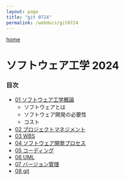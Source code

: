 ```yaml
---
layout: page
title: "git 0724"
permalink: /webdocs/git0724
---
```


[home](./)

# ソフトウェア工学 2024

### 目次

* [01 ソフトウェア工学概論](/webdocs/git0724/01)
  * ソフトウェアとは
  * ソフトウェア開発の必要性
  * コスト
* [02 プロジェクトマネジメント](/webdocs/git0724/02)
* [03 WBS](/webdocs/git0724/03)
* [04 ソフトウェア開発プロセス](/webdocs/git0724/04)
* [05 コーディング](/webdocs/git0724/05)
* [06 UML](/webdocs/git0724/06)
* [07 バージョン管理](/webdocs/git0724/07)
* [08 git](/webdocs/git0724/08)
